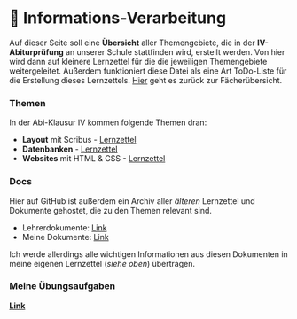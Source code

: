 # 💾 Informations-Verarbeitung

Auf dieser Seite soll eine **Übersicht** aller Themengebiete, die in der **IV-Abiturprüfung** an unserer Schule stattfinden wird, erstellt werden. Von hier wird dann auf kleinere Lernzettel für die die jeweiligen Themengebiete weitergeleitet. Außerdem funktioniert diese Datei als eine Art ToDo-Liste für die Erstellung dieses Lernzettels. [Hier](../README.md) geht es zurück zur Fächerübersicht.

### Themen

In der Abi-Klausur IV kommen folgende Themen dran:

- **Layout** mit Scribus - [Lernzettel](LAYOUT.md)
- **Datenbanken** - [Lernzettel](MYSQL.md)
- **Websites** mit HTML & CSS - [Lernzettel](HTML.md)

### Docs

Hier auf GitHub ist außerdem ein Archiv aller _älteren_ Lernzettel und Dokumente gehostet, die zu den Themen relevant sind.

- Lehrerdokumente: [Link](lehrerdocs)
- Meine Dokumente: [Link](mydocs) 

Ich werde allerdings alle wichtigen Informationen aus diesen Dokumenten in meine eigenen Lernzettel (*siehe oben*) übertragen.

### Meine Übungsaufgaben

**[Link](projects)**

